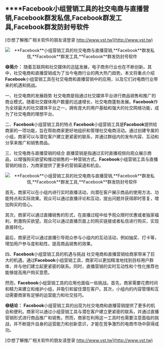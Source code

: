 ## ****Facebook**小组营销工具的社交电商与直播营销,**Facebook**群发私信,**Facebook**群发工具,**Facebook**群发防封号软件**

[😍想了解推广相关软件的朋友请登录 http://www.vst.tw](http://www.vst.tw)

 <center><img src="https://vst.tw/MP4/tuiguang/png/3.png" alt="**Facebook**小组营销工具的社交电商与直播营销,**Facebook**群发私信,**Facebook**群发工具,**Facebook**群发防封号软件"></center>

**😄简介：**
随着互联网和社交媒体的迅猛发展，电子商务行业也在不断创新。其中，社交电商和直播营销成为了当今电商行业的两大热门趋势。本文将重点介绍**Facebook**小组营销工具在社交电商和直播营销中的应用，以及它们对电商行业带来的机遇和挑战。

一、社交电商的发展趋势
社交电商是指通过社交媒体平台进行商品销售和推广的商业模式。随着社交媒体用户数量的迅速增长，社交电商蓬勃发展。**Facebook**作为全球最大的社交媒体平台之一，拥有庞大的用户基础和强大的社交网络功能，成为了社交电商的理想平台。

二、**Facebook**小组营销工具的特点
**Facebook**小组营销工具是**Facebook**提供给商家的一项功能，旨在帮助商家更好地组织和管理社交电商活动。通过创建专属的小组，商家可以与潜在客户建立更紧密的联系，并通过群组内的发布内容、互动和分享来推广和销售商品。

三、社交电商与直播营销的结合
直播营销是指通过实时直播视频向观众展示商品，以增强购买欲望和推动销售的一种营销方式。**Facebook**小组营销工具与直播营销的结合，为商家提供了更多的营销渠道和机会。

 <center><img src="https://vst.tw/MP4/tuiguang/png/6.png" alt="**Facebook**小组营销工具的社交电商与直播营销,**Facebook**群发私信,**Facebook**群发工具,**Facebook**群发防封号软件"></center>

首先，商家可以在小组内进行实时直播活动，向潜在客户展示商品的使用方法、功能特点和实际效果。观众可以通过直播评论和互动，提出问题并获得即时答复，增加购买的信心。

其次，商家可以通过直播销售的形式，在直播过程中给予观众限时优惠或者独家福利，刺激购买欲望。观众可以通过直播页面上的购买链接或者私信进行购买，实现直接转化。

最后，商家还可以通过直播引导观众参与小组内的互动活动，例如抽奖、打卡等，增加用户参与度和粘性，提高商品销售的效果。

四、**Facebook**小组营销工具的机遇与挑战
社交电商和直播营销给商家带来了巨大的机遇。通过**Facebook**小组营销工具，商家可以更加精准地找到目标用户群体，并与他们建立起更紧密的联系。同时，直播营销的实时互动性和个性化推荐也能够提高用户购买意愿。

然而，**Facebook**小组营销工具的应用也面临一些挑战。首先，商家需要花费时间和精力来建立和维护小组，并吸引和留住潜在客户。其次，小组内的内容管理和互动需要商家有足够的运营能力和社交技巧。

**😄结论：**
**Facebook**小组营销工具的出现为社交电商和直播营销提供了更多的机会和便利。商家可以通过小组营销工具与潜在客户建立更紧密的联系，并通过直播营销形式进行商品推广和销售。然而，商家在利用这一工具时也需要注意面临的挑战，并不断提升自身的运营能力和创新意识，才能在竞争激烈的电商市场中获得成功。

[😍想了解推广相关软件的朋友请登录 http://www.vst.tw](http://www.vst.tw)



